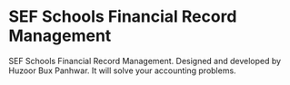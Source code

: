 # SEF Schools Financial Record Management

SEF Schools Financial Record Management. Designed and developed by Huzoor Bux Panhwar. It will solve your accounting problems.
